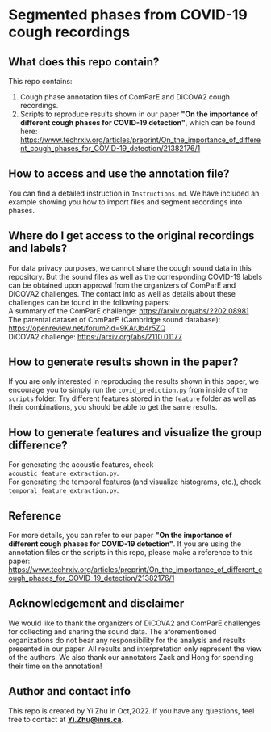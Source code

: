 # Segmented phases from COVID-19 cough recordings
## What does this repo contain?
This repo contains: <br />
1. Cough phase annotation files of ComParE and DiCOVA2 cough recordings.
2. Scripts to reproduce results shown in our paper **"On the importance of different cough phases for COVID-19 detection"**, which can be found here: https://www.techrxiv.org/articles/preprint/On_the_importance_of_different_cough_phases_for_COVID-19_detection/21382176/1

## How to access and use the annotation file?
You can find a detailed instruction in ```Instructions.md```. We have included an example showing you how to import files and segment recordings into phases.

## Where do I get access to the original recordings and labels?
For data privacy purposes, we cannot share the cough sound data in this repository. But the sound files as well as the corresponding COVID-19 labels can be obtained upon approval from the organizers of ComParE and DiCOVA2 challenges. The contact info as well as details about these challenges can be found in the following papers: <br />
A summary of the ComParE challenge: https://arxiv.org/abs/2202.08981 <br />
The parental dataset of ComParE (Cambridge sound database): https://openreview.net/forum?id=9KArJb4r5ZQ <br />
DiCOVA2 challenge: https://arxiv.org/abs/2110.01177 

## How to generate results shown in the paper?
If you are only interested in reproducing the results shown in this paper, we encourage you to simply run the  ```covid_prediction.py``` from inside of the ```scripts``` folder. Try different features stored in the ```feature``` folder as well as their combinations, you should be able to get the same results.

## How to generate features and visualize the group difference?
For generating the acoustic features, check ```acoustic_feature_extraction.py```. <br />
For generating the temporal features (and visualize histograms, etc.), check ```temporal_feature_extraction.py```.

## Reference
For more details, you can refer to our paper **"On the importance of different cough phases for COVID-19 detection"**. If you are using the annotation files or the scripts in this repo, please make a reference to this paper: https://www.techrxiv.org/articles/preprint/On_the_importance_of_different_cough_phases_for_COVID-19_detection/21382176/1

## Acknowledgement and disclaimer
We would like to thank the organizers of DiCOVA2 and ComParE challenges for collecting and sharing the sound data. The aforementioned organizations do not bear any responsibility for the analysis and results presented in our paper. All results and interpretation only represent the view of the authors. We also thank our annotators Zack and Hong for spending their time on the annotation!

## Author and contact info
This repo is created by Yi Zhu in Oct,2022. If you have any questions, feel free to contact at **Yi.Zhu@inrs.ca**.
